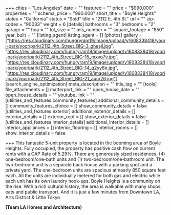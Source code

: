 +++
cities = "Los Angeles"
date = ""
featured = ""
price = "$990,000"
properties = ""
schema_price = "990.000"
short_title = "Boyle Heights"
states = "California"
status = "Sold"
title = "2112 E. 4th St."
url = ""
zip-codes = "90033"
weight = 6
[details]
bathrooms = "3"
bedrooms = "2"
garage = ""
hoa = ""
lot_size = ""
mls_number = ""
square_footage = "850"
year_built = ""
[listing_agent]
listing_agent = []
[photos]
gallery = ["https://res.cloudinary.com/hungryram19/image/upload/v1608338418/yoori-park/yooripark/2112_4th_Street_BIG-3_ghesjl.jpg", "https://res.cloudinary.com/hungryram19/image/upload/v1608338418/yoori-park/yooripark/2112_4th_Street_BIG-15_mxvo7v.jpg", "https://res.cloudinary.com/hungryram19/image/upload/v1608338418/yoori-park/yooripark/2112_4th_Street_BIG-14_q2yy6n.jpg", "https://res.cloudinary.com/hungryram19/image/upload/v1608338418/yoori-park/yooripark/2112_4th_Street_BIG-21_aurx26.jpg"]
[search_engine_optimization]
meta_description = ""
title_tag = ""
[tools]
file_attachments = []
matterport_link = ""
open_house_date = ""
open_house_details = ""
youtube_link = ""
[utilities_and_features.community_features]
additional_community_details = []
community_features_choice = []
show_community_details = false
[utilities_and_features.exterior]
additional_exterior_details = []
exterior_details = []
exterior_roof = []
show_exterior_details = false
[utilities_and_features.interior_details]
additional_interior_details = []
interior_appliances = []
interior_flooring = []
interior_rooms = []
show_interior_details = false

+++
This fantastic 5-unit property is located in the booming area of Boyle Heights. Fully occupied, the property has positive cash flow on current rents with a CAP Rate of 5.29%. There are generously sized residences: (4) one-bedroom/one-bath units and (1) two-bedroom/one-bathroom unit. The two-bedroom unit is a separate back house with a parking spot and a private yard. The one-bedroom units are spacious at nearly 850 square feet each. All the units are individually metered for both gas and electric while each unit has its own laundry hook-ups. Boyle Heights is a community on the rise. With a rich cultural history, the area is walkable with many shops, eats and public transport. And it is just a few minutes from Downtown LA, Arts District & Little Tokyo

**(Team LA Homes and Architecture)**